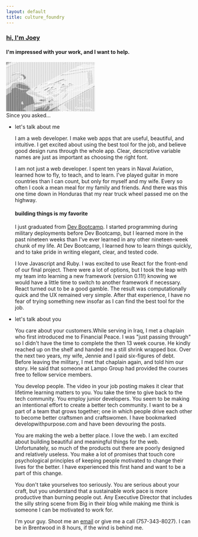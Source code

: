 ```yaml
---
layout: default
title: culture_foundry
---
```


<section>
  <article class="headline">
    <h1><a href="/about">hi, I'm Joey</a></h1>
    <h4>I'm impressed with your work, and I want to help.</h4>

<pre style="font: 2px/1px monospace;">######++++++'''''''''''+''';;::::::::::::::::::::::::::::::::::::::::::::::::::::::::::::::::::::::::::::::::::::::::::::::::::::::::;;;:::::::::::::::::::;;;;;:::::::::::::::::::::::::::::;;::::::::
####++++++''''''''''''+'';;::::::::::::::::::::::::::::::::::::::::::::::::::::::::::::::::::::::::::::::::::::::::::::::::::::::::;;;;::::::::::::::::::::;;;;::::::::::::::::::::::::::::::::::::::::
##+++++++'''''''''''''';;::::::::::::::::::::::::::::::::::::::::::::::::::::::::::::::::::::::::::::::::::::::::::::::::::::::::;;;:::::::::::::::::::::::::::::::::::::::::::::::::::::::::::::::::;;
##+++++'''''''''''''';;:::::::::::::::::::::::::::::::::::::::::::::::::::::::::::::::::::::::::::::::::::::::::::::::::::::::::;;::::;:::::::::::::::::::::::::::::::::::::::,,:::::::::::::,:::::::::
##+++''''''''''''';;;;:::::::::::::::::::::::::::::::::::::::::::::::::::::::::::::::::::::::::::::::::::::::::::::::::::::::::;;;:::;;:::::::::::::::::::::::::::::::::::::,.``..,::::::::,....,::::::
#+++'''''''''''';;:::::::::::::::::::::::::::::::::::::::::::::::::::::::::::::::::::::::::::::::::::::::::::::::::::::::::::::::::::::::::::::::::::::::::::::::::::::::::.````````..,,,:,.````.,,,,,,
+++''''''''''';;;::::::::::::::::::::::::::::::::::::::::::::::::::::::::::::::::::::::::::::::::::::::::::::::::::::::::::::::::::::::::::::::::::::::::::::::::::::::::,``````````````..`````````....
++''''''''';;;:::::::::::::::::::::::::::::::::::::::::::::::::::::::::::::::::::::::::::::::::::::::::::::::::::::::::::::::::::::::::::::::::::::::::::::::::;;::::::,.``````````````````````````````
''''''''';;;::::::::::::::::::::::::::::::::::::::::::::::::::::::::::::::::::::::::::::::::::::::::::::::::::::::::::::::::::::::::::::::::::::::::::::::::::;::::::,.````````````````````````````````
''''''';;;;::::::::::::::::::::::::::::::::::::::::::::::::::::::::::::::::::::::::::::::::::::::::::::::::::::::::::::::::::::::::::::::::::::::::::::::::::::::::,.``````````````````````````````````
'''''';;;:::::::::::::::::::::::::::::::::::::::::::::::::::::::::::::::::::::::::::::::::::::::::::::::::::::::::::::::::::::::::::::::::::::::::::::::::::::::::.````````````````````````````````````
'''';;;;::::::::::::::::::::::::::::::::::::::::::::::::::::::::::::::::::::::::::::::::::::::::::::::::::::::::::::::::::::::::::::::;;::::::::::::::::::::::::.``````````````````````````````````````
'';;;;::::::::::::::::::::::::::::::::::::::::::::::::::::::::::::::::::::::::::::::::::::::::::::::::::::::::::::::::::::::::::::::::::::::::::::::::::::::::,````````````````````````````````````````
;;;;;:::::::::::::::::::::::::::::::::::::::::::::::::::::::::::::::,,::::::,:::::::::::::::::::::::::::::::::::::::::::::::::::::::::::::::::::::::::::::::,.      ````````````````````````````...,:,.
;;;;:::::::::::::::::::::::::::::::::::::::::::::::::::::::::::::::::,::::::::::::::::::::::::::::::::::::::::::::::::::::::::::::::::::::::::::::::::::::,..```         ```````````````````.,:;;;:.```
;:::::::::::::::::::::::::::::::::::::::::::::::::::::::::::::::::::::::::::::::::::::::::::::::::::::::::::::::::::::::::::::::::::::::::::::::::::::::,.``````````        ````````````.:;;;;;:.``````
::::::::::::::::::::::::::::::::::::::::::::::::::::::::::::::::::::::::::::::::::::::::::::::::::::::::::::::::::::::::::::::::::::::::::::::::::::::,.`````````````````   ``````.,::;;;;::,.`````````
:::::::::::::::::::::::::::::::::::::::::::::::::::::::::::::::::::::::::::::::::::::::::::::::::::::::::::::::::::::::::::::::::::::::::::::::::::::.````````````````````..,,,::;;;:::::,.` ``````````
:::::::::::::::::::::::::::::::::::::::::::::::::::::::::::,:::::::::::::::::::::::::::::::::::::::::::::::::::::::::::::::::::::::::::::::::::::::,.`````````````````.:;;;;::::::::::,.` `````````````
:::::::::::::::::::::::::::::::::::::::::::::::::::::::,,,,::,,::::::::::::::::::::::::::::::::::::::::::::::::::::::::::::::::::::::::::::::::::,.````````````....,,:;;:::::::,,,..``` ```````` ``````
::::::::::::::::::::::::::::::::::::::::::::::::::::::::::::::::::::::::::::::::::::::::::::::::::::::::::::::::::::::::::::::::::::::::::::::::.``````````.,,::::::::::,,,..``````````````````  ```.``
::::::::::::::::::::::::::::::::::::::::::::::::::::::::::::::::::::::::::::::::::::::::::::::::::::::::::::::::::::::::::::::::::::::::::::::,.`  ```.,:;;;;:::::::,..``  ``````````````````````````..
::::::::::::::::::::::::::::::::::::::::::::,,::::::::::::::::::::::::::::::::::::::::::::::::::::::::::::::::::::::::::::::::::::::::::::::,.```.::;;;;;:::::,,,.``  `````````````````....,,,::,``````
::::::::::::::::::::::::::::::::::::::::::::,,:::::::::::::::::::::::::::::::::::::::::::::::::::::::::::::::::::::::::::::::::::::::::::::.````;;;::::::::,,.``````````````````..,,::;;'';;;;;:,``````
:::::::::::::::::::::::::;;;;::::::::::::::::::::::,::::::::::::::::::::::::::::::::::::::;::::::::::::::::::::::::::::::::::::::::::::::,````,;;:::,,,.`````````````   ``,::;''+'''';;;::::::::,``````
:::::::::::::::::,,::;;;;'''';;::::::::::::::::::,,::::::::::::::::::::::::::::::::::::::::::::::::::::;;::::::::::::::::::::::::::::::,.````,:,,,.``````````````````.,:'+++''';;;;::::::::::::::``````
::::::::::::::::::::;''''''''';:::::::::::::::::::::::::::::::::::::::::::::::::::::::::;::::::::::::::;::::::::::::::::::::::::::::::,````...`````````````````.,,::;'''';;;::::::,,...::::::::::``````
::::::::::::::::;;;;''''''''''';;::::::::::::::::::::::::::::::::::::::::::::::::::::::::::::::::::::::::::::::::::::::::::::::::::,.`````````````````` ``..:;'''''';;:::::,,,...```  ,:;;::::::,``````
::::::::::::::;;;';;;;';'''';'';;;:::::::::::::::::::::::::::::::::::::::::::::::::::::::::::::::::::::::::::::::::::::::::::::::,..```````````````````.:;'''';;;;:::,,..```````````  ,;;;:::::;:``````
::::::::::::::;;;'';:;;;;''';'';;;;;::::::::::::::::::::::::::::::::::::::::::::::::::::::::::::::::::::::::::::::::::::::::::::,.`````````````````.,;;;;;:::::,,..`````````````````  ,;;;;:::;;:``````
::::::::::::::;'''';::''''''''+'''';;:::::::::::::::::::::::::::::::::::::::::::::::::::::::::::::::::::::::::::::::::::::::::,.```````` ```.,,::;;;::::::,,.```````````````````````` ,;;;;::;;;:.`````
::::::::::::::;;;;'';;'+'++++'++''''';::::::::::::::::::::::::::::::::::::::::::::::::::::::::::::::::::::::::::::::::::::::,.`   ````..,:;;;;;::::::,,..```````````````````````````` ,;;;;;::;;;.`````
:::::::::::::;;;''+++++++++++++++++''';:::::::::::::::::::::::::::::::::::::::::::::::::::::::::::::::::::::::::::::::::::,.```.,:;;;;;;;;;::::::,..````````````````````````````````` ,;;;;:::;';.`````
::::::::::::::;;+++++'''';;;;';''+#+++';;:::::::::::::::::::::::::::::::::::::::::::::::::::::::::::::::::::::::::::::::,.```.;#+';;;;::::::,,..````````````````````````````````````` .;;;;:::;;;,`````
::::::::::::;;'+#+';;;;;;::;;';'+++###++';;:::::::::::::::::::::::::::::::::::::;::::::::::::::::::::::::::::::::::::::.```.;++;;::::::::,.`` ``````````````````````````````````````` .;;;;::::;;,`````
:::::::::::;;'#+;,,:::::::::;;;'+++++###+';::::::::::::::::::::::::::::::::::::;::::::::::::::::::::::::::::::::::::,,`` `:++;::::,,,,..`` `````````````````````````````````````````` .;;;;:;;;;;:`````
:::::::::::;'+':,,,:::::::::;;;'++++++@@#+;;:::::::::::::::::::::::::::::::::::::::::::::::::::::::::::::::::::::::,.```.'';,..```    ``````````````````````````````````````````````` .;;;;:;;;;;:`````
::::::::::;'+;,,,,,:::::::::;;''''''++###+';:::::::::::::::::::::::::::::::::::;:::::::::::::::::::::::::::::::::,.`````.```````````````````````````````````````````````````````````` .;;;:::;;;;:`````
::::::::::;';,,,,,:::::::::;;''''''''+##@#+';::::::::::::::::::::::::::::::::::::::::::::::::::::::::::::::::::,.```  ``````````````````````````````````````````````````````````````` .;;;:::;;;;;`````
::::::::::;':,,,,,:::::::::;;''''';'''+#@@#+;;::::::::::::::::::::::::::::::::::::::::::::::::::::::::::::::::,```` ````````````````````````````````````````````````````````````````` `;;;:::;:;;;.````
::::::::::;;:,,,,,::::::::;;;'+'''''''++@@@#';:::::::::::::::::::::::::::::::::::::::::::::::::::::::::::::::.``````````````````````````````````````````````````````````````````````` .;;;;::;::;;.````
::::::::::;;:,,,,,:::::::;;;''++'';;'''+#@@#';:::::::::::::::::::::::::::::::::::::::::::::::::::::::::::::,.```````````````````````````````````````````````````````````````````````` .;;;;;:;;;;;.````
::::::::::;;:,,,,:::::::;;;;''+'';;;'''+#@@@+:::::::::::::::::::::::::::::::::::::::::::::::::::::::::::::.`````````````````````````````````````````````````````````````````````````` `:;;;;::;;;;.````
:::::::::::::,,,,::::;;;;;;''''';;;''''+#@@#':::::::::::::::::::::::::::::::::::::::::::::::::::::::::::,```````````````````````````````````````````````````````````````````````````` `:;;;;;;;;;;.````
:::::::::::::,,,::::;;;;;;''''';;;;''''+#@#+;:::::::::::::::::::::::::::::::::::::::::::::::::::::::::,.````````````````````````````````````````````````````````````````````````````` `:;;;:;;;;;;,````
::::::::::::,,,,:::;;;;;;''''';;;;;'''+#@#'';;:::::::::::::::::::::::::::::::::::::::::::::::::::::::,.`````````````````````````.:,.````````````````````````````````````````````````` `,;;;:::::;;,````
:::::::::::;;:::::;;;;;;;''''';;;;;''''+':;';::::::::::::::::::::::::::::::::::::::::::::::::::::::,.`````````````````````````,'##+':.```````````````````````````````````````````````  ,;;;::::;;;,````
:::::::::;;;'';;;;;;;;;;;'''''';;'''''';;''':::::::::::::::::::::::::::::::::::::::::::::::::::::,.`````````````````````````:+##+''''';,.````````````````````````````````````````````` ,:;;;::;;;;,````
::::::::;;;'''';;;;;;;;;;'''''';''''''';''';:::::::::::::::::::::::::::::::::::::::::::::::::::,.````````````````````````.;#@#';::;;;;';`````````````````````````````````````````````  ,:;;;;;;;;;,````
::::::::;;;;;;;;;;;;;''';;;''''''''''''''';::::::::::::::::::::::::::::::::::::::::::::::::::,``````````````````````````;##+':,,,:::;;,``````````````````````````````````````````````  ,;;;;;;;;;;:````
::::::::;;;;:;;;;;;;;;;;;;;;;';''''''''''::::::::::::::::::::::::::::::::::::::::::::::::::,.````````````````````````.;##+':.`  `.,:,.```````````````````````````````````````````````  ,;;;;:;;;;;:.```
::::::::;:::;;;;;;;'''';;;;;;'''''''''';::::::::::::::::::::::::::::::::::::::::::::::::::,.```````````````````````,'##+;,.``````````````````````````````````````````````````````````` ,;;;;:;;;;;:.```
:::::::::;;;;;'''''''''''''''''''''''';:::::::::::::::::::::::::::::::::::::::::::::::::,.```````````````````````.'##+;,`````````````````````````````````````````````````````````````` ,:;;;;;;;;;:.```
::::;::::;;;''''''''''''''''''''''''''';::::::::::::;;;:::;;::::::::::::::::::::::::::,.```````````````````````.;##';;:. ``````````````````````````````````````````````````````````````,::;;;;;;:;:.```
:::;;;:;;;;'''''''''''''''++++++++++'''';;::::::::;;:::::::::::::::::::::::::::::::::,`````````    ``````````.'##';::::;:,.``````````````````````````````````````````````````````````` ,::;;;:;;;;;.```
:;;;;;;;;;''''''''''+++++++++++++++++++'';;;:::::::::::::::::::::::::::::::::::::::,```````...`      ```````;##;;:::::;;;';,``````````````````````.`````````````````````````````````.` .:::;;::::;:. ``
;;;;;;;;;'''''''+++++++++++++++++++++++++'';;::::::::::::::::::::::::::::::::::::,.````,,;;;':    `,,..``,'++':;,.,::::;;;''.``` ``````````````,:.``.``````````````````````````````..``,:::;;;::;:,````
;;;;;;;;'''''''+++++++++++++++++++++++++++'';;;::::::::::::::::::::::::::::::::,.```,;''';::,    .;;;;:,++';;::,` `.,::::;;.```   ```````````.'++':.`````````````````````````````...```,::;;;::;,.`````
;;;;;;;'''''''+++++++++++++++++++++++++++++''';;:::::::::::::::::::::::::::::,.``.,;'';:,..``   `:,:::;;;::::::```` `.::::````` ..``````````:+#+++':.``````````````````````````....````,::;;;;:.```````
;;;;;;;''''''++++++++++++++#######++++++++++''';;::::::::::::::::::::::::::,.``,;'';..```````` ` .;;;:::``,;;:, ````` `,, `..``;#+,.```````:+++'';;;;,.``````````````````````....``````.::;;;,``````...
;;;;;''''''''+++++++++++++########++++++++++++'';::::::::::::::::::::::::,. `.'#',`  ```````````:+';:::. .;;;:````````  ```.``+@##+:.```````;'';;;;;;;;.````````````````````.....``````.::;:.```.````..
;;;'''''''''+++++++++++###############+++++++++';;::::::::::::::::::::::.`` ,+':` ````````````:++'::::,``;;;,.``````````````.+##+''';,`````.'';;:;:;:;. ```````````````````...```````` .::,````........
;'''''''''''+++++++++++###################++++++'';:::::::::::::::::::,.``` .,`````````````.:'+':,.,::. ,.```````````````  `;+'';;;;'':,``,'';;:::::,```````````````````.....``````````,,````.......```
'''''''''''++++++++++++####################++++++';;::::::::::::::::;,````````````````````:'';:.` .,.`  `````````````````````,;;;;;;;''';;'';;;:,,,.````````````````````...``````````` ``````.........,
'''''''''''+++++++++++++++++#################+++++';:::::::::::::::,.```````````````````,'';:.``       ````````````````````````,;;;;;;;;;;;;;::. ````````````````.```....````````````````.````.......:+
''''''''''++++++++++++####++++##################+++';:::::::::::::,```.```````````````:'';,.````      ````````````````````````.:;;;;;;;;;;;:::```````````````.............`````````````..``.......`.;#+
'''''''''++++++++++++++##########################+++';::::::::::,.` ,:.`````````````,;;:,.``````      ``.,,.```````````````.,;'';;;;::::;;::,```.`````````...............````````````````.`.......,'#+'
''''''''+++++++++++++++++########################+++';:::::::,,.` `;@'.```````````.:;:,``````````````,;+##;```````````` `.;+##';;::,.,::::::`````````````................```````````````.`.......,+#';;
'''''''++++++++++++++++++########################++++;::::::,.`` `+#;,`````````.,:::,`````````.'':``.+##+'.```````````` .'++';::,.``,:::::,`````````````.............```````````````````..`.....:++';;;
'''''+++++++++++++++##++++++######################+++';:::,.`````++',`````````,:::,````````` .+@#. `;#+'':```````````.``.'';:,.````,;;;::,``````````````...........````````````````````````...,'+'';;;;
''''++++++++++++++#######+++++++####################++';:,``````'+;,````````` `,.```````````:##'.``.++';;, ```.:;.``..``.:,.``````;';;;:,```````````````..........`````````````````````..```.:'+';;;;;;
''++++++++++++#############++++++++##################+':..```` :+;,`````````````````````` `;##'````:+'';:` `:'##'.`````  ````````:+';;:.````````````````......```````````````````````.`.`..,+++'';;;;;;
+++++++++++++###############++++++++++###############++;,.````.+;:```````````````````````.+##;````.''';;:,;'+'';;```    `......`:+';;;,````````````.```.......````````````````````.``.``..;+';;;;;;;;;;
+++++++++++++#################++++++++++++++++++####+++':..```'';,`````````````````````.;##+,`````:+'';;;;;;;;:,.    ``.;+'''';;'';;;,`````````````````...``````````````````````........:++';;;;;;;;;;;
+++++++++++++###########@@@#####++++++++++++++++##+++++';,.``,';:`````````````````````,#@#',`````,++;;:::;;:..` `````..:''';;;;';;;::.````````````........````````````````````.........;#+';;;;;;;;;;;;
++++++++++++############@@@@@####++++#++#######+#+++++';::.``';;,```````````````````.;##+:.`````:++';:::,.`  `.:,```.`.;';:::;;;;;::::,.````.````.......``````````````````````......`,++';;;;;;;;;;;;;;
++++++++++++###########@@@@@@@####################++';::::,..':,`````````````````````'#;.`````.+#+';:,``   .:'''.``.....```.;;;;:::::;;:``````.........`````````````..`````.........;#+';;;;;;;;;;;;;;;
+++++++++++############@@@@@@@@##################+';;::::::,:;,``````````````````````:.``````:##';;,`    .:'''':``...```` `;;;;::::::;;:.``...........`````````````...............:++'';;;;;;;;;;;;;;;;
+++++++++++##############@@@@@@@###############+'';:::::::::;:``.```````````..``````.``````.'@+';;:,`` .'''';:..`````````.'';;::,,:::::,.`............`````````.................,;#+';;;;;;;;;;;;;;;;;;
++++++++++++###########@@@@@@@@@@#############+';;;::::;;:::::,,.````````..:'.`````````````;+';;;;;;,`;++';:.``.``...`` .''';;:. `,::,.``...........``....```..................:++';;;;;;;;;;;;;;;;;;;;
++++++++++++###########@@@@@@@@@@@###########+'';;;;;:;;;;;;;;:,::,.``.:''++:``````````````,;;;:::;;;;'';:.````.....`` `;;;;::. ``.,.`.....`........```......................,'#+';;;;;;;;;;;;;;;;;;;;;
+++++++++++##############@@@@@@@@@##########++'';;;;;;;;;;;;;;;;;;;;;;''';;,````````````````.:::::;:;;;;,``````...``` ``.,,:,` ``........````...........`...................:++';;;;;;;;;;;;;;;;;;;;;;;
+++++++++++##############@@@@@@@@@@###@@@@@#++'';;;;;;;;;;;;;;;;;;;;;;::,.`````````````````` `:::;::::::,```````.``  ``...`````.........```...............................,'#+;;;;;;;;;;;;;;;;;;;;;;;;;
+++++++++###############@@@@@@@@@@@@@@@@@@@@#+'';;;;;;;;;;;;;;;;;;;;,.`````````````````````````:;;::::::;:..``````  `.`...````.......` `.,,..`...........................:+#';;;;;;;;;;;;;;;;;;;;;;;;;;
+++++++##################@@@@@@@@@@@@@@@@@@@@++'';;;;;;;;;;;;;;;;;;:,...````````````````````` .;;;:::::::.`.````` .::,..`````.....```.:'';,```.........................,'++';;;;;;;;;;;;;;;;;;;;;;;;;;;
+++++#####################@@@@@@@@@@@@@@@@@@@#+'''';;;;;;;;;;;;;;;;;;:......`````````.```````.'';::::::,`.``...``.;'';::.```......```:;;;;.```........................:++'';;;;;;;;;;;;;;;;;;;;;;;;;;;;
++++#####################@@@@@@@@@@@@@@@@@@@@@#+'''''';;';;;;;;;;;;;;;:,.....```````...`````,+';:.,:::.`.``:':.`.;';;;;:.``.......``,;;;;:` `.......................,'#+'';;;;;;;;;;;;;;;;;;;;;;;;;;;;;
+++######################@@@@@@@@@@@@@@@@@@@@@@#+''''''''''';;;;;;;;;;;;:,....``.`.....````,+';:```..``.`,'+''::;';;;;:..`.........`:;;;;,```.....................,;++'';;;;;;;;;;;;;;;;;;;;;;;;;;;;;;;
++#######################@@@@@@@@@@@@@@@@@@@@@@@#++'''''''''''';;;;;;;;;;::,........``````.:::,`````..``,'';;;;;;;;;::``............:;;;:.```....................,'+'';;;;;;;;;;;;;;;;;;;;;;;;;;;;;;;;;
+########################@@@@@@@@@@@@@@@@@@@@@@@###++''''''''''';;;;;;;;;;;:,.......````````````````.``:;;;;;;;;;;;::``...........`,;;;;:```...................,;++'';;;;;;;;;;;;;;;;;;;;;;;;;;;;;;;;;;
######################@#@@@@@@@@@@@@@@@@@@@@@@@@@@##+++'''''''''''';;;;;;;;;;::,...``````````````....``,::;;;;;:;;;:``...........`.;;;;;,``...................,'++';;;;;;;;;;;;;;;;;;;;;;;;;;;;;;;;;;;;
########################@@@@@@@@@@@@@@@@@@@@@@@@@@@@##++'''''''''''';;;;;;;;;;;:,,....``````````.....```.:::;:;:;;,``...........``;;;;;:``...................:++';;;;;;;;;;;;;;;;;;;;;;;;;;;;;;;;;;;;;;
#####################@###@@@@@@@@@@@@@@@@@@@@@@@@@@@@@#+++'''''''''''';;;;;;;;;;;:,,..``      `.,,.....``.::::;;:,``...........``:;;;;:``..................,'+'';;;;;;;;;;;;;;;;;;;;;;;;;;;;;;;;;;;;;;;
#####################@####@@@@@@@@@@@@@@@@@@@@@@@@@@@@@##+++''''''''''';;;;;;;;;;;;:,.`.,..` `.,,,,,,,,.``.,::::.``...........` ,';;;:.`..................;++';;;;;;;;;;;;;;;;;;;;;;;;;;;;;;;;;;;;;;;;;
##########################@@@@@@@@@@@@@@@@@@@@@@@@@@@@@@@#+++''''''''''''''''''';;;;;:,:.`   .,,,,,,,:::.```,:,``............``:';;;:.`.................,'++';;;;;;;;;:::;;;;;;;;;;;;;;;;;;;;;;;;;;;;;;
#######################@###@@@@@@@@@@@@@@@@@@@@@@@@@@@@@@@#++'''''''''''''''''''';;;;;;,`   .,:,,,,,,:::..``..`.............` ,';;;:``.................;++';;;;;;;;;;;;;;;:::::;;;;;;;;;;;;;;;;;;;;;;;;
#######################@###@@@@@@@@@@@@@@@@@@@@@@@@@@@@@@@@#+''''''''''''''''''''';;;;;;:.``,::,,,,,,:::,..``...............`,';;;:``................,'++';;;;;;;;;;;;;;;::::::::;;:::;;:;;;::;;;;;;;;;
#######################@@@@@@@@@@@@@@@@@@@@@@@@@@@@@@@@@@@@@+'';''''''''''''''''''''''';;;:,::::,,,,,::;:,.................`.;:;;:``................;++''';;;;;;;;;;;;;;;;:;::;;;;;;::::;;;;;;;;;:;;;;;
########################@@@@@@@@@@@@@@@@@@@@@@@@@@@@@@@@@@@@+';:;''''''''''''''''''''''''';;;:::::,,::;;;:.................`..::,``...............,'#';;;;;;;;;;;;;;;;;;;;;;:;;;;;;;:::;;;:::;;;;:;;;;;
########################@@@@@@@@@@@@@@@@@@@@@@@@@@@@@@@@@@@@#';::'''''''''''''''''''++++''''';::::::::;;';,................,..,.................,;++';;;;;;;;;;;;;:::;;::;;;;;;:;;;:::;;;;:::;;;;;;;;;;
########################@@@@@@@@@@@@@@@@@@@@@@@@@@@@@@@@@@@@#';:::;''''''''''++++++++++++''''';;;;:::;;+';,....................................:'+'';;;;;;;;;;;;;;:::;::::;;;;;:;;;:;;;;;;;;;;;;;;;;;;;
#########################@@@@@@@@@@@@@@@@@@@@@@@@@@@@@@@@@@@#'';:::;'''''''+++++++++++++++'''''''';;;;+#+',......```.........................,;++'';;;;;;;;;;;;;;;::::::::;;;;;;;;:;;;:::;:::;;;;;;;;;;
########################@@@@@@@@@@@@@@@@@@@@@@@@@@@@@@@@@@@@#+';;:,:;'''''+++####+++++++++'''''''';''++#+',......``,,.......................:'+'';;;;;;;;;;;;;;;;;;:::::::::;;;;;;:::::::::::::;;;;;;;;
#########################@@@@@@@@@@@@@@@@@@@@@@@@@@@@@@@@@@@@#';;:,,,:;''+++######+++++++''''''''''+++++++,......:;':.....................,;++;;;;;;;;;;;;;;;;;;;;;;;;:;;::::;;;;;::::::::::::::;;;;;;;
#########################@@@@@@@@@@@@@@@@@@@@@@@@@@@@@@@@@@@@#';;;:,..,:;'+++########+#++++'''++++##+';'++,...:;''';':...................:'+'';;;;;;;;;;;;;;;;;;;::;;;;;:::;;::;;::;;::::::::;;;;;;;;;;
#########################@@@@@@@@@@##@@@@@@@@@@@@@@@@@@@@@@@@#';;;;:...,,:;;'++++++##++++'''''+#@@#++;;;+',:;'++';;;;,.................:'+'';;;;;;;;;;;;;;;;;;;;;:;;;;;;;;:::::;;::::::::;::;;;:;;;;;;;
##########################@@@@@@@@@'+@@@@@@@@@@@@@@@@@@@@@@@@#+';;;;:,......,:;;''++''';;:::,,:#@##';;;;'''++'';;;:,.................,;++''';;;;;;;;;;;;;;;;;;;;;;;;;;;;;::::::;;;:::;::;;::;;;;;;;;;;;
##########################@@@@@@@@#''#@@@@@@@@@@@@@@@@@@@@@@@#+';;;;;:.......,,,:::::,,..,,.. ,+##+';:::'''';;;;,..................,;'++''';;;;;;;;;;;;;;;;;;;;;;;;;::;;:::::::;;;;::;;:;;:;;;;;;;;;;;;
##########################@@@@@@@@+;;#@@@@@@@@@@@@@@@@@@@@@@@@#+';;;;;,,,,,:;'';;''''''';;:,.`,++++;::::;;;;;:,...,,,.............:'++'';;;;;;;;;;;;;;;;;;;;;;;;;;;:::;;::;;;:;;;;;;:;;;;;;;;;;;;;;;;;;
##########################@@@@@@@@':;+@@@@@@@@@@@@@@@@@@@@@@@@#+';'''';''++##+++++++++''''';,,;+++';:,.,;::,,.,,,,,,,,,.........,;++'';;;;;;;;;;;;;;;;;;;;;;;;;;;;;;::::::;;;;;;;;;::;;;:;;;;;;;;;;;;;;
###########################@@@@@@#';;'@@@@@@@@@@@@@@@@@@@@@@@@#+++++######++++++++'''''''''''':'''';::,::.,,,,,,,,,,,,,........,'++'';;;;;;;;;;;;;;;;;;;;;;;;;;;;;;;::;:::;;;;;;;;;;;;::;:;;;;;;;;;;;;;
##########################@@@@@@@+;;;;#@@@@@@@@@@@@@@@@@@@@#########++++++++++++'''''''''''''';''''''';::::,,,,,,,,,,,,,.....,:++''';;;;;;;;;;;;;;;;;;;;;;;;;;;;;;;;;;;;;;;;:::;;;;;;;;;;;;;;;;;;;;;;;;
##########################@@@@@@@#';;;+@@@@@@@@@@@@@@@@#######+++++++++++++++++''''''''''''''''+++++++++;::::::,,,,,,,,,...,,'++''';;;;;;;;;;;;;;;;;;;;;;;;;;;;;;;;;;;;;;;;;::;;;;;;;;;;;;;;;;;;;;;;;;;
##########################@@@@@@@#+'';+@@@@@@@@@@@@#######+++++++++++++++++'''''''''''''''+++++++++++++++;::::::,,,,,,,,,.,:'++''''';;;;;;;;;;;;;;;;;;;;;;;;;;;;;:;;;;;;;;;;:;;;;;;;;;;;;;;;;;;;;;;;;;;
##########################@@@@@@@@###+#@@@@@@@@#########++++++++++++'''''+''''''''''''''+++++++++++++++++;::::::,,,,,,,,,:'++''''';;;;;;;;;;;;;;;;;;;;;;;;;;;;;:::;;;;;;;;;;;;:;;;;;;;;;;;;;;;;;;;;;;;;
##########################@@@@@@@@@##@@@@@@@##########++++++++++++''''''''''''''''''''''++++++++++++++++#;:::::::,,,,,,,;+#+'''''';;;;;;;;;;;;;;;;;;;;;;;;;;;;;;:;;;;;;;;;;;;;;;;;;;;;;;;;;;;;;;;;;;;;;
##########################@@@@@@@##################+++++++++++++''''''''''''''''''+++++++++++++++++++++#';:::::::,,,,,:'++''''''''';;;;;;;;;;;;;;;;;;;;;;;;;;;;;;;;;;::::;;;;;;;;;;;:;;;;;;;;;;;;;;;;;;
#########################@@@@@@@##################++++++++++++'''''''''''''''''++++++++++++++++++++'+++';;;:::::::,::;+++'''''''''''';;;;;;;;;;;;;;;;;;;;;;;;;;;;;;;;;::;;;;;;;;;;;::;;;;;;;;;;;;;;;;;;
#########################@@@@@@@#############+##++++++++++++++'''''''''''''''+++++++++++++++++#+++;;;;;;;;;:::::::::'++''''''''''''''';;;;;;;;;;;;;;;;;;;;;;;;;;;;;;;;;;;;;:;;;;;;;;;;;;;;;;;;;;;;;;;;;
#########################@@@@@@@############+++++++++++++++++++''''''''''++++++++++++++++++++###+';;;;;;;;;:::::::'+#+'''''''''''''''';;;;;;;;;;;;;;;;;;;;;;;;;;;;;;;;;;;;;;;;;;;;;;;;;;;;;;;;;;;;;;;;;
#########################@@@@@@@############+++++++++++++++++++++'''''++++++++++++++++##++++#####+;;;;;;;;;;::::;+++++'''''''''''''''';;;;;;;;;;;;;;;;;;;;;;`  ;;;;;;;;; ;;;;;;;;;;,.;;;`;;;;;;;;;;;;;;
#########################@@@@@@@@###########+++++++++++++++++++++++++++++++++++++++++##+++++#####+;;;;;;;;:::::'##+++''''''''''''''''''';;;;;;;;;;;;;;;;;;;``;,:;;;;;;;; ;;;;;;;; ;,.;;;,;;;;;;;;;;;;;;
########################@@@@@@@@@##########++++++++++++++++++++++++++++++++++++##+++###++++######+;;;;;;;:;:;'###+++'''''''''''''''''''';;;;;;;;;;;;;;;;;;; ;;;;,  `;    ;.  ,;;; `,   ; ; `,:;;;;;;;;;
########################@@@@@@@@@########++++++++++++++++++++++++++++++++++++####++###+++++######+;;;;;;;;;'+##+++++''''''''''''''''''';';;;;;;;;;;;;;;;;;; ;;;; ;; ; ;; ; :, ;;; ;,.; ; ; ,;;;;;;;;;;;
########################@@@@@@@@@#######++++++++++++++++++++++++++++++++++#######+####++++#@@####+;;;;;;;'+###++++++'''''''''''''''''''''';;;;;;;;;;;;;;;;; .;;; :; ; ;; ; ;;;;;; ;,.; ; ;;..;;;;;;;;;;
########################@@@@@@@@#######++++++++++++++++++++++++++++++++############@##+++##@@@@@#';;;;;;+#@##+++++++''''''''''''''''''''';';;;;;;;;;;;;;;;;;`  :;  .;.   ;,  :;;;``,.; ; ;  :`.'';;;;;;
#######################@@@@@@@#@######++++++++++++++++++++++++++++++++############@@#+++##@@@@@@#;;;;;'#@###+++++++++'''''''''''''''''''';''';;;;;;;;;;;;;;;;;;;;;;;;;;;;;;;;;;;;;;;;;;;;;;;;;''';;;;;;
#######################@@@@@@@#######+#+++++++++++++++++++++++++++++#############@@##++##@@@@@@#';;;'+#@###++++++++++++'''''''''''''''''''''';';;;;;;;;;;;;;;;;;;;;;;;;;;;;;;;;;;;;;;;;;;;;;;;;'';;;;;;
#######################@@@@@@#########+++++++++++++++++++++++++++++#############@@@##+###@@@@@@';;'+@@@###+++++++++++++++'''''''''';'''';;'';'''''';;;;;;;;;;;;;;;;'';;;;;;;;;;;;;;;;;;;;;;;;;;;;;;'';;
#######################@@@@@@@############++++++++++++++++++++++++########@####@@@######@@@@@@+';+#@@@###++++++++++++++++'''''''''''''';;;;;''''''';;;;;;;';;;;;;;''';;;;;;;;;;:;;;;;;;;;;;;;;;;;;';;;;
######################@@@@@@##############++++++++++++++++++++####@@######@@##@@@@######@@@@@+'+#@@@####+++++++++++++++++'''''''''''''';;;;;'+''';;;;;;;;;'';;;''''';;;;;;;;;;;;;;;;;;;;;;;;;;;;;;;;;;;
######################@@@@@@################+++++++++++++++++####@@@@###@@@@@@@@@####@@@@@@@#+#@@@@#####+++++++++++++++++'''''''''''';'';;;;''''';;';;;;;;;;;;''';;';;;;;;;;;;;;;;;;;;;;;;;;;;;;;;;;;;;
#####################@@@@@@##@###############+++++++++++++#####@@@@@@@@@@@@@@@@@###@@@@@@@@@@@@@@@######+++++++++++++''''+'''++''''''''''';;;;;;;;'''''';;;;;;';;;;'';;;;;;;;;;;;;;;;;;;;;;;;'';;;;;;;;
</pre>
<caption>Since you asked...</caption>

</article>
    <ul class="letter">
    <li class="letter-part">
      <p class="letter-title">let's talk about me</p>
      <p>
        <span class="peach">I am a web developer.</span> I make web apps that are useful, beautiful, and intuitive. I get excited about using the best tool for the job, and believe good design runs through the whole app. Clear, descriptive variable names are just as important as choosing the right font.
      </p>
      <p>
        <span>I am not just a web developer.</span> I spent ten years in Naval Aviation, learned how to fly, to teach, and to learn. I've played guitar in more countries than I can count, but only for myself and my wife.  Every so often I cook a mean meal for my family and friends.  And there was this one time down in Honduras that my rear truck wheel passed me on the highway.
      </p>
      <div>
        <h4>building things is my favorite</h4>
      </div>
      <p>
        <span class="peach">I just graduated from <a href="http://devbootcamp.com/">Dev Bootcamp</a>.</span> I started programming during military deployments before Dev Bootcamp, but I learned more in the past nineteen weeks than I've ever learned in any other nineteen-week chunk of my life. At Dev Bootcamp, I learned how to learn things quickly, and to take pride in writing elegant, clear, and tested code.
      </p>
      <p>
        <span class="peach">I love Javascript and Ruby.</span> I was excited to use React for the front-end of our final project. There were a lot of options, but I took the leap with my team into learning a new framework (version 0.11!) knowing we would have a little time to switch to another framework if necessary. React turned out to be a good gamble. The result was computationally quick and the UX remained very simple.  After that experience, I have no fear of trying something new insofar as I can find the best tool for the job.
      </p>
    </li>
    <li class="letter-part">
      <p class="letter-title">let's talk about you</p>
      <p>
        <span class="peach">You care about your customers.</span>While serving in Iraq, I met a chaplain who first introduced me to Financial Peace. I was "just passing through" so I didn't have the time to complete the then 13 week course.  He kindly reached up on the shelf and handed me a still shrink wrapped box. Over the next two years, my wife, Jennie and I paid six-figures of debt.  Before leaving the military, I met that chaplain again, and told him our story.  He said that someone at Lampo Group had provided the courses free to fellow service members.
      </p>
      <p>
        <span class="peach">You develop people.</span> The video in your job posting makes it clear that lifetime learning matters to you. You take the time to give back to the tech community. You employ junior developers. You seem to be making an intentional effort to create a better tech community. I want to be a part of a team that grows together; one in which people drive each other to become better craftsmen and craftswomen. I have bookmarked developwithpurpose.com and have been devouring the posts.
      </p>
      <p>
        <span class="peach">You are making the web a better place.</span> I love the web. I am excited about building beautiful and meaningful things for the web. Unfortunately, so much of the products out there are poorly designed and relatively useless. You make a lot of promises that touch core psychological principles of keeping people motivated to change their lives for the better.  I have experienced this first hand and want to be a part of this change.
      </p>
      <p>
        <span class="peach">You don't take yourselves too seriously.</span> You are serious about your craft, but you understand that a sustainable work pace is more productive than burning people out.  Any Executive Director that includes the silly string scene from Big in their blog while making me think is someone I can be motivated to work for.
      </p>
      <p>
        <span class="blue">I'm your guy.</span> Shoot me an <a href="mailto:joey.chamberlin@gmail.com">email</a> or give me a call (757-343-8027). I can be in Brentwood in 8 hours, if the wind is behind me.
      </p>
    </li>
  </ul>
</section>

